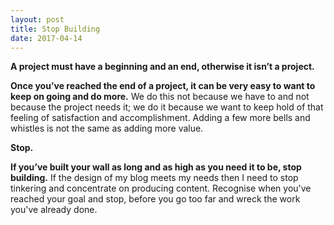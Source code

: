 ```yaml
---
layout: post
title: Stop Building
date: 2017-04-14
---
```


**A project must have a beginning and an end, otherwise it isn’t a project.**

**Once you’ve reached the end of a project, it can be very easy to want to keep on going and do more.** We do this not because we have to and not because the project needs it; we do it because we want to keep hold of that feeling of satisfaction and accomplishment. Adding a few more bells and whistles is not the same as adding more value.

**Stop.**

**If you’ve built your wall as long and as high as you need it to be, stop building.** If the design of my blog meets my needs then I need to stop tinkering and concentrate on producing content. Recognise when you've reached your goal and stop, before you go too far and wreck the work you've already done.